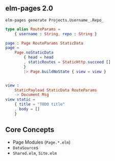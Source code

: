## elm-pages 2.0

```
elm-pages generate Projects.Username_.Repo_
```

```elm
type alias RouteParams =
    { username : String, repo : String }

page : Page RouteParams StaticData
page =
    Page.noStaticData
        { head = head
        , staticRoutes = StaticHttp.succeed []
        }
        |> Page.buildNoState { view = view }


view :
    StaticPayload StaticData RouteParams
    -> Document Msg
view static =
    { title = "TODO title"
    , body = []
    }
```

## Core Concepts

- Page Modules (`Page.*.elm`)
- `DataSource`s
- `Shared.elm`, `Site.elm`
